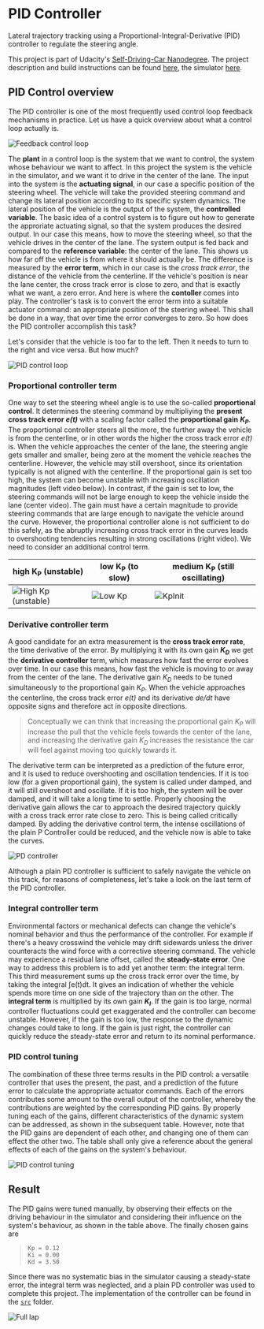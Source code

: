 # PID Controller
Lateral trajectory tracking using a Proportional-Integral-Derivative (PID) controller to 
regulate the steering angle.

This project is part of Udacity's [Self-Driving-Car Nanodegree][Course]. The project 
description and build instructions can be found [here][Project], the simulator 
[here][Simulator].

## PID Control overview
The PID controller is one of the most frequently used control loop feedback mechanisms in 
practice. Let us have a quick overview about what a control loop actually is.

![][ControlLoop]

The **plant** in a control loop is the system that we want to control, the system whose 
behaviour we want to affect. In this project the system is the vehicle in the simulator, and
we want it to drive in the center of the lane. The input into the system is the **actuating 
signal**, in our case a specific position of the steering wheel. The vehicle will take the 
provided steering command and change its lateral position according to its specific system 
dynamics. The lateral position of the vehicle is the output of the system, the **controlled 
variable**. The basic idea of a control system is to figure out how to generate the 
approriate actuating signal, so that the system produces the desired output. In our case this 
means, how to move the steering wheel, so that the vehicle drives in the center of the lane. 
The system output is fed back and compared to the **reference variable**: the center of the 
lane. This shows us how far off the vehicle is from where it should actually be. The 
difference is measured by the **error term**, which in our case is the *cross track error*, 
the distance of the vehicle from the centerline. If the vehicle's position is near the lane 
center, the cross track error is close to zero, and that is exactly what we want, a zero 
error. And here is where the **contoller** comes into play. The controller's task is to 
convert the error term into a suitable actuator command: an appropriate position of the 
steering wheel. This shall be done in a way, that over time the error converges to zero. So
how does the PID controller accomplish this task? 

Let's consider that the vehicle is too far to the left. Then it needs to turn to the right 
and vice versa. But how much?

![][PID]

### Proportional controller term
One way to set the steering wheel angle is to use the so-called **proportional control**. It 
determines the steering command by multipliying the **present cross track error** ***e(t)*** 
with a scaling factor called the **proportional gain** ***K<sub>P</sub>***. The proportional 
controller steers all the more, the further away the vehicle is from the centerline, or in other
words the higher the cross track error *e(t)* is. When the vehicle approaches the center of the 
lane, the steering angle gets smaller and smaller, being zero at the moment the vehicle reaches 
the centerline. However, the vehicle may still overshoot, since its orientation typically is not
aligned with the centerline. If the proportional gain is set too high, the system can become 
unstable with increasing oscillation magnitudes (left video below). In contrast, if the gain is 
set to low, the steering commands will not be large enough to keep the vehicle inside the lane 
(center video). The gain must have a certain magnitude to provide steering commands that are 
large enough to navigate the vehicle around the curve. However, the proportional controller 
alone is not sufficient to do this safely, as the abruptly increasing cross track error in the 
curves leads to overshooting tendencies resulting in strong oscillations (right video). We need
to consider an additional control term.

| high K<sub>P</sub> (unstable) | low K<sub>P</sub> (to slow) | medium K<sub>P</sub> (still oscillating)|	
| ----------------------------- | ----------------- | --------------------------- |
| ![][KpUnstable]               | ![][KpLow]        | ![KpInit]                   |

### Derivative controller term
A good candidate for an extra measurement is the  **cross track error rate**, the time 
derivative of the error. By multiplying it with its own gain ***K<sub>D</sub>*** we get 
the **derivative controller** term, which measures how fast the error evolves over time. In our
case this means, how fast the vehicle is moving to or away from the center of the lane. The 
derivative gain *K<sub>D</sub>* needs to be tuned simultaneously to the proportional gain 
*K<sub>P</sub>*. When the vehicle approaches the centerline, the cross track error *e(t)* and 
its derivative *de/dt* have opposite signs and therefore act in opposite directions. 

> Conceptually we can think that increasing the proportional gain *K<sub>P</sub>* will increase 
> the pull that the vehicle feels towards the center of the lane, and increasing the derivative
> gain *K<sub>D</sub>* increases the resistance the car will feel against moving too quickly 
> towards it.  

The derivative term can be interpreted as a prediction of the future error, and it is used to 
reduce overshooting and oscillation tendencies. If it is too low (for a given proportional gain),
the system is called under damped, and it will still overshoot and oscillate. If it is too high, 
the system will be over damped, and it will take a long time to settle. Properly choosing the 
derivative gain allows the car to approach the desired trajectory quickly with a cross track 
error rate close to zero. This is being called critically damped. By adding the derivative 
control term, the intense oscillations of the plain P Controller could be reduced, and the 
vehicle now is able to take the curves.

![][PDControl]

Although a plain PD controller is sufficient to safely navigate the vehicle on this track, for
reasons of completeness, let's take a look on the last term of the PID controller.

### Integral controller term
Environmental factors or mechanical defects can change the vehicle's nominal behavior and 
thus the performance of the controller. For example if there's a heavy crosswind the vehicle 
may drift sidewards unless the driver counteracts the wind force with a corrective steering 
command. The vehicle may experience a residual lane offset, called the **steady-state error**. 
One way to address this problem is to add yet another term: the integral term. This third 
measurement sums up the cross track error over the time, by taking the integral &int;e(t)dt. It 
gives an indication of whether the vehicle spends more time on one side of the trajectory than 
on the other. The **integral term** is multiplied by its own gain ***K<sub>I</sub>***. If the
gain is too large, normal controller fluctuations could get exaggerated and the controller can 
become unstable. However, if the gain is too low, the response to the dynamic changes could
take to long. If the gain is just right, the controller can quickly reduce the steady-state 
error and return to its nominal performance. 

### PID control tuning
The combination of these three terms results in the PID control: a versatile controller 
that uses the present, the past, and a prediction of the future error to calculate the 
appropriate actuator commands. Each of the errors contributes some amount to the overall 
output of the controller, whereby the contributions are weighted by the corresponding PID gains. 
By properly tuning each of the gains, different characteristics of the dynamic system can be
addressed, as shown in the subsequent table. However, note that the PID gains are dependent 
of each other, and changing one of them can effect the other two. The table shall only give 
a reference about the general effects of each of the gains on the system's behaviour.

![][Tuning]

## Result
The PID gains were tuned manually, by observing their effects on the driving behaviour in the 
simulator and considering their influence on the system's behaviour, as shown in the table 
above. The finally chosen gains are

> ``Kp = 0.12``  
> ``Ki = 0.00``  
> ``Kd = 3.50``

Since there was no systematic bias in the simulator causing a steady-state error, the integral 
term was neglected, and a plain PD controller was used to complete this project. The 
implementation of the controller can be found in the [`src`][Src] folder.

![][Final]


[Course]: https://www.udacity.com/course/self-driving-car-engineer-nanodegree--nd013
[Project]: https://github.com/udacity/CarND-PID-Control-Project
[Simulator]: https://github.com/udacity/self-driving-car-sim/releases/tag/v1.45

[ControlLoop]: images/contol_loop.png "Feedback control loop"
[PID]: images/PID.png "PID control loop"
[Tuning]: images/Tuning.png "PID control tuning"

[KpLow]: videos/kp_low_2x_480.gif "Low Kp"
[KpUnstable]: videos/kp_unstable_480.gif "High Kp (unstable)"
[KpInit]: videos/kp_initial_1_5x_480.gif "Initial Kp"
[PDControl]: videos/pd_control_1_5x_480.gif "PD controller"
[Final]: videos/pd_control_2x_480.gif "Full lap"

[Src]: https://github.com/Harlequln/C2M13X-PID_Controller/tree/main/src
